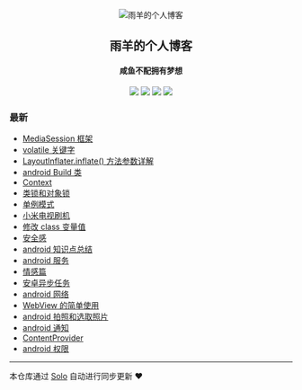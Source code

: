 <p align="center"><img alt="雨羊的个人博客" src="https://b3logfile.com/file/2021/01/4087334-f4f28b3b.png"></p><h2 align="center">
雨羊的个人博客
</h2>

<h4 align="center">咸鱼不配拥有梦想</h4>
<p align="center"><a title="雨羊的个人博客" target="_blank" href="https://github.com/Rainsheep/solo-blog"><img src="https://img.shields.io/github/last-commit/Rainsheep/solo-blog.svg?style=flat-square&color=FF9900"></a>
<a title="GitHub repo size in bytes" target="_blank" href="https://github.com/Rainsheep/solo-blog"><img src="https://img.shields.io/github/repo-size/Rainsheep/solo-blog.svg?style=flat-square"></a>
<a title="Solo Version" target="_blank" href="https://github.com/88250/solo/releases"><img src="https://img.shields.io/badge/solo-4.3.1-f1e05a.svg?style=flat-square&color=blueviolet"></a>
<a title="Hits" target="_blank" href="https://github.com/88250/hits"><img src="https://hits.b3log.org/Rainsheep/solo-blog.svg"></a></p>

### 最新

* [MediaSession  框架](https://www.rainsheep.cn/articles/2021/06/21/1624287048503.html)
* [volatile 关键字](https://www.rainsheep.cn/articles/2021/06/21/1624277949027.html)
* [LayoutInflater.inflate() 方法参数详解](https://www.rainsheep.cn/articles/2021/06/21/1624274750577.html)
* [android Build 类](https://www.rainsheep.cn/articles/2021/06/21/1624268822420.html)
* [Context](https://www.rainsheep.cn/articles/2021/06/21/1624267955078.html)
* [类锁和对象锁](https://www.rainsheep.cn/articles/2021/06/21/1624266533934.html)
* [单例模式](https://www.rainsheep.cn/articles/2021/06/21/1624256890076.html)
* [小米电视刷机](https://www.rainsheep.cn/articles/2021/06/09/1623214595322.html)
* [修改 class 变量值](https://www.rainsheep.cn/articles/2021/06/01/1622533169881.html)
* [安全感](https://www.rainsheep.cn/articles/2021/04/28/1619588350099.html)
* [android 知识点总结](https://www.rainsheep.cn/articles/2021/04/20/1618908340499.html)
* [android 服务](https://www.rainsheep.cn/articles/2021/04/19/1618819130348.html)
* [情感篇](https://www.rainsheep.cn/articles/2021/04/19/1618767418407.html)
* [安卓异步任务](https://www.rainsheep.cn/articles/2021/04/15/1618476521805.html)
* [android 网络](https://www.rainsheep.cn/articles/2021/04/13/1618313917570.html)
* [WebView 的简单使用](https://www.rainsheep.cn/articles/2021/04/13/1618296000786.html)
* [android 拍照和选取照片](https://www.rainsheep.cn/articles/2021/04/13/1618294720036.html)
* [android 通知](https://www.rainsheep.cn/articles/2021/04/12/1618227970339.html)
* [ContentProvider](https://www.rainsheep.cn/articles/2021/04/08/1617868886760.html)
* [android 权限](https://www.rainsheep.cn/articles/2021/04/08/1617865314380.html)



---

本仓库通过 [Solo](https://github.com/88250/solo) 自动进行同步更新 ❤️ 